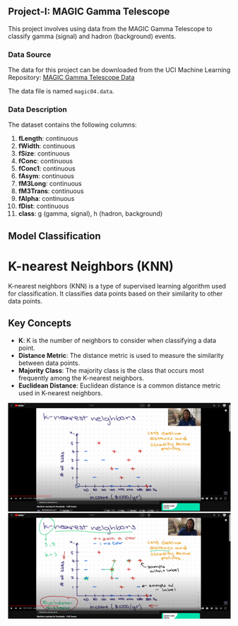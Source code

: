 ## **Project-I: MAGIC Gamma Telescope**

This project involves using data from the MAGIC Gamma Telescope to classify gamma (signal) and hadron (background) events.

### **Data Source**

The data for this project can be downloaded from the UCI Machine Learning Repository: [MAGIC Gamma Telescope Data](https://archive.ics.uci.edu/ml/datasets/MAGIC+Gamma+Telescope)

The data file is named `magic04.data`.

### **Data Description**

The dataset contains the following columns:

1. **fLength**: continuous
2. **fWidth**: continuous
3. **fSize**: continuous
4. **fConc**: continuous
5. **fConc1**: continuous
6. **fAsym**: continuous
7. **fM3Long**: continuous
8. **fM3Trans**: continuous
9. **fAlpha**: continuous
10. **fDist**: continuous
11. **class**: g (gamma, signal), h (hadron, background)

## **Model Classification**

# K-nearest Neighbors (KNN)

K-nearest neighbors (KNN) is a type of supervised learning algorithm used for classification. It classifies data points based on their similarity to other data points.

## Key Concepts

- **K**: K is the number of neighbors to consider when classifying a data point.
- **Distance Metric**: The distance metric is used to measure the similarity between data points.
- **Majority Class**: The majority class is the class that occurs most frequently among the K-nearest neighbors.
- **Euclidean Distance**: Euclidean distance is a common distance metric used in K-nearest neighbors.

![KNN](image.png)
![KNN](image-1.png)
